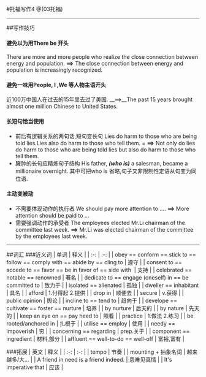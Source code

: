 #托福写作4
@(03托福)

------
##写作技巧
#### 避免以为用There be 开头
 There are more and more people who realize the close connection between energy and population.
 __==>__ The close connection between energy and population is increasingly recognized.

#### 避免一味用People, I ,We 等人物主语开头
 近100万中国人在过去的15年里去过了美国.
 __==>__The past 15 years brought almost one million Chinese to United States.

#### 长短句恰当使用
 * 前后有逻辑关系的两句话,短句变长句
  Lies do harm to those who are being told lies.Lies also do harm to those who tell them. = __==>__
  Not only do lies do harm to those who are being told lies but also do harm to those who tell them.
 * 臃肿的长句应精炼句子结构
  His father, _**(who is)**_ a salesman, became a millionaire overnight. 其中可把who is 省略,句子又非限制性定语从句变为同位语.

#### 主动变被动
 * 不需要体现动作的执行者
  We should pay more attention to ....
   __==>__  More attention should be paid to ...
 * 需要强调动作的承受者
  The employees elected Mr.Li chairman of the committee last week.
   __==>__ Mr.Li was elected chairman of the committee by the employees last week.



------
##词汇
###近义词
| 单词 | 释义 |
| :-: | :-: |
| obey == conform == stick to == follow == comply with == abide by == cling to | 遵守 |
| consent to == accede to == favor == be in favor of == side with  | 支持 |
| celebrated == notable == renowned | 著名 |
| dedicate to == engage (oneself) in == be committed to | 致力于 |
| isolated == alienated | 孤独 |
| dweller == inhabitant | 具名 |
| afford | 1.付得起 2.提供 |
| drop in | 顺便去 |
| secure | v.获得 |
| public opinion | 舆论 |
| incline to == tend to | 趋向于 |
| develope == cultivate == foster == nurture | 培养 |
| by nurture | 后天的 |
| by nature | 先天的 |
| keep an eye on == pay heed to | 照看 |
| practice | 1.做法 2.练习 |
| be rooted/anchored in | 扎根于 |
| utilise == employ | 使用 |
| needy == impoverish | 穷 |
| concerning == regarding | prep.关于 |
| component == ingredient | 材料,部分 |
| affluent == well-to-do == well-off | 富裕,富有 |


###拓展
| 英文 | 释义 |
| :-: | :-: |
| tempo | 节奏 |
| mounting + 抽象名词 | 越来越多/大... |
| A friend in need is a friend indeed. | 患难见真情 |
| It's imperative that | 应该 |



























